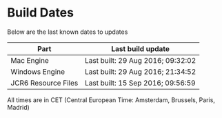 # Build Dates

Below are the last known dates to updates

Part | Last build update
-----|-----
Mac Engine | Last built: 29 Aug 2016; 09:32:02
Windows Engine | Last built: 29 Aug 2016; 21:34:52
JCR6 Resource Files | Last built: 15 Sep 2016; 09:56:59
All times are in CET (Central European Time: Amsterdam, Brussels, Paris, Madrid)



